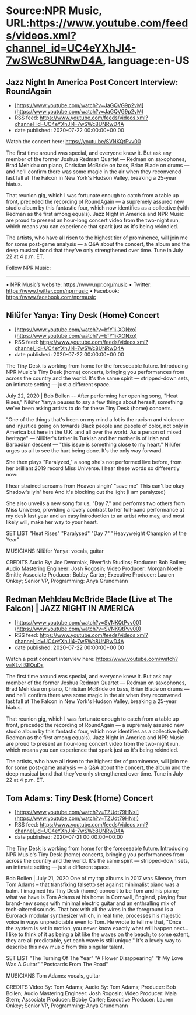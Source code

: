 # Source:NPR Music, URL:https://www.youtube.com/feeds/videos.xml?channel_id=UC4eYXhJI4-7wSWc8UNRwD4A, language:en-US

## Jazz Night In America Post Concert Interview: RoundAgain
 - [https://www.youtube.com/watch?v=JaGQVG9p2vM](https://www.youtube.com/watch?v=JaGQVG9p2vM)
 - RSS feed: https://www.youtube.com/feeds/videos.xml?channel_id=UC4eYXhJI4-7wSWc8UNRwD4A
 - date published: 2020-07-22 00:00:00+00:00

Watch the concert here: https://youtu.be/SVNKQtPvv00

The first time around was special, and everyone knew it. But ask any member of the former Joshua Redman Quartet — Redman on saxophones, Brad Mehldau on piano, Christian McBride on bass, Brian Blade on drums — and he'll confirm there was some magic in the air when they reconvened last fall at The Falcon in New York's Hudson Valley, breaking a 25-year hiatus.

That reunion gig, which I was fortunate enough to catch from a table up front, preceded the recording of RoundAgain — a supremely assured new studio album by this fantastic four, which now identifies as a collective (with Redman as the first among equals). Jazz Night in America and NPR Music are proud to present an hour-long concert video from the two-night run, which means you can experience that spark just as it's being rekindled.

The artists, who have all risen to the highest tier of prominence, will join me for some post-game analysis — a Q&A about the concert, the album and the deep musical bond that they've only strengthened over time. Tune in July 22 at 4 p.m. ET.

Follow NPR Music:
___________________

• NPR Music’s website: https://www.npr.org/music
• Twitter: https://www.twitter.com/nprmusic
• Facebook: https://www.facebook.com/nprmusic

## Nilüfer Yanya: Tiny Desk (Home) Concert
 - [https://www.youtube.com/watch?v=bfY1i-XONxo](https://www.youtube.com/watch?v=bfY1i-XONxo)
 - RSS feed: https://www.youtube.com/feeds/videos.xml?channel_id=UC4eYXhJI4-7wSWc8UNRwD4A
 - date published: 2020-07-22 00:00:00+00:00

The Tiny Desk is working from home for the foreseeable future. Introducing NPR Music's Tiny Desk (home) concerts, bringing you performances from across the country and the world. It's the same spirit — stripped-down sets, an intimate setting — just a different space.

July 22, 2020 | Bob Boilen -- After performing her opening song, "Heat Rises," Nilüfer Yanya pauses to say a few things about herself, something we've been asking artists to do for these Tiny Desk (home) concerts.

"One of the things that's been on my mind a lot is the racism and violence and injustice going on towards Black people and people of color, not only in America but here in the U.K. and all over the world. As a person of mixed heritage" — Nilüfer's father is Turkish and her mother is of Irish and Barbadian descent — "this issue is something close to my heart." Nilüfer urges us all to see the hurt being done. It's the only way forward.

She then plays "Paralyzed," a song she's not performed live before, from her brilliant 2019 record Miss Universe. I hear these words so differently now:

I hear strained screams from Heaven singin'
"save me"
This can't be okay
Shadow's lyin' here
And it's blocking out the light
(I am paralyzed)

She also unveils a new song for us, "Day 7," and performs two others from Miss Universe, providing a lovely contrast to her full-band performance at my desk last year and an easy introduction to an artist who may, and most likely will, make her way to your heart.


SET LIST
"Heat Rises"
"Paralysed"
"Day 7"
"Heavyweight Champion of the Year"

MUSICIANS
Nilüfer Yanya: vocals, guitar

CREDITS
Audio By: Joe Dworniak, Riverfish Studios; Producer: Bob Boilen; Audio Mastering Engineer: Josh Rogosin; Video Producer: Morgan Noelle Smith; Associate Producer: Bobby Carter; Executive Producer: Lauren Onkey; Senior VP, Programming: Anya Grundmann

## Redman Mehldau McBride Blade (Live at The Falcon) | JAZZ NIGHT IN AMERICA
 - [https://www.youtube.com/watch?v=SVNKQtPvv00](https://www.youtube.com/watch?v=SVNKQtPvv00)
 - RSS feed: https://www.youtube.com/feeds/videos.xml?channel_id=UC4eYXhJI4-7wSWc8UNRwD4A
 - date published: 2020-07-22 00:00:00+00:00

Watch a post concert interview here:
https://www.youtube.com/watch?v=KLyIISEQuDs


The first time around was special, and everyone knew it. But ask any member of the former Joshua Redman Quartet — Redman on saxophones, Brad Mehldau on piano, Christian McBride on bass, Brian Blade on drums — and he'll confirm there was some magic in the air when they reconvened last fall at The Falcon in New York's Hudson Valley, breaking a 25-year hiatus.

That reunion gig, which I was fortunate enough to catch from a table up front, preceded the recording of RoundAgain — a supremely assured new studio album by this fantastic four, which now identifies as a collective (with Redman as the first among equals). Jazz Night in America and NPR Music are proud to present an hour-long concert video from the two-night run, which means you can experience that spark just as it's being rekindled.

The artists, who have all risen to the highest tier of prominence, will join me for some post-game analysis — a Q&A about the concert, the album and the deep musical bond that they've only strengthened over time. Tune in July 22 at 4 p.m. ET.

## Tom Adams: Tiny Desk (Home) Concert
 - [https://www.youtube.com/watch?v=TZUdt79HNsI](https://www.youtube.com/watch?v=TZUdt79HNsI)
 - RSS feed: https://www.youtube.com/feeds/videos.xml?channel_id=UC4eYXhJI4-7wSWc8UNRwD4A
 - date published: 2020-07-21 00:00:00+00:00

The Tiny Desk is working from home for the foreseeable future. Introducing NPR Music's Tiny Desk (home) concerts, bringing you performances from across the country and the world. It's the same spirit — stripped-down sets, an intimate setting — just a different space.

Bob Boilen | July 21, 2020
One of my top albums in 2017 was Silence, from Tom Adams – that transfixing falsetto set against minimalist piano was a balm. I imagined his Tiny Desk (home) concert to be Tom and his piano; what we have is Tom Adams at his home in Cornwall, England, playing four brand-new songs with minimal electric guitar and an enthralling mix of tech-altered sounds. That box with all the wires in the foreground is a Eurorack modular synthesizer which, in real time, processes his majestic voice in ways unpredictable even to Tom. He wrote to tell me that, "Once the system is set in motion, you never know exactly what will happen next... I like to think of it as being a bit like the waves on the beach; to some extent, they are all predictable, yet each wave is still unique." It's a lovely way to describe this new music from this singular talent.

SET LIST
"The Turning Of The Year"
"A Flower Disappearing"
"If My Love Was A Guitar"
"Postcards From The Road"

MUSICIANS
Tom Adams: vocals, guitar

CREDITS
Video By: Tom Adams; Audio By: Tom Adams; Producer: Bob Boilen; Audio Mastering Engineer: Josh Rogosin; Video Producer: Maia Stern; Associate Producer: Bobby Carter; Executive Producer: Lauren Onkey; Senior VP, Programming: Anya Grundmann

